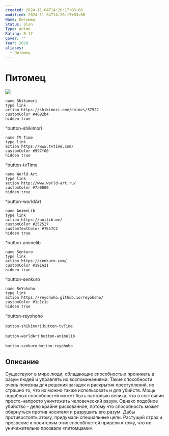 ```yaml
---
created: 2024-11-04T14:20:17+03:00
modified: 2024-11-04T14:20:17+03:00
Name: Питомец
Status: plan
Type: anime
Rating: R-17
Cover: ""
Year: 2020
aliases:
  - Питомец
---
```


# Питомец

![](https://nyaa.shikimori.one/uploads/poster/animes/37522/81bdc03345a8bb002664a32a87979abe.jpeg)

```button
name Shikimori
type link
action https://shikimori.one/animes/37522
customColor #4682b4
hidden true
```
^button-shikimori

```button
name TV Time
type link
action https://www.tvtime.com/
customColor #997f00
hidden true
```
^button-tvTime

```button
name World Art
type link
action http://www.world-art.ru/
customColor #7a0000
hidden true
```
^button-worldArt

```button
name AnimeLib
type link
action https://anilib.me/
customColor #252527
customTextColor #7E57C2
hidden true
```
^button-animelib

```button
name Senkuro
type link
action https://senkuro.com/
customColor #191A21
hidden true
```
^button-senkuro

```button
name ReYohoho
type link
action https://reyohoho.github.io/reyohoho/
customColor #1c1c1c
hidden true
```
^button-reyohoho

`button-shikimori` `button-tvTime`

`button-worldArt` `button-animelib`

`button-senkuro` `button-reyohoho`

## Описание

Существуют в мире люди, обладающие способностью проникать в разум людей и управлять их воспоминаниями. Такие способности очень полезны для решения загадок и раскрытия преступлений, но страшно то, что их можно также использовать и для убийств. Мощь подобных способностей может быть настолько велика, что в состоянии просто-напросто уничтожить человеческий разум. Однако подобное убийство - дело крайне рискованное, потому что способность может обернуться против носителя и разрушить его разум. Дабы противостоять этому, придумали специальные цепи. Растущий страх и презрение к носителям этих способностей привели к тому, что их уничижительно прозвали «питомцами».
